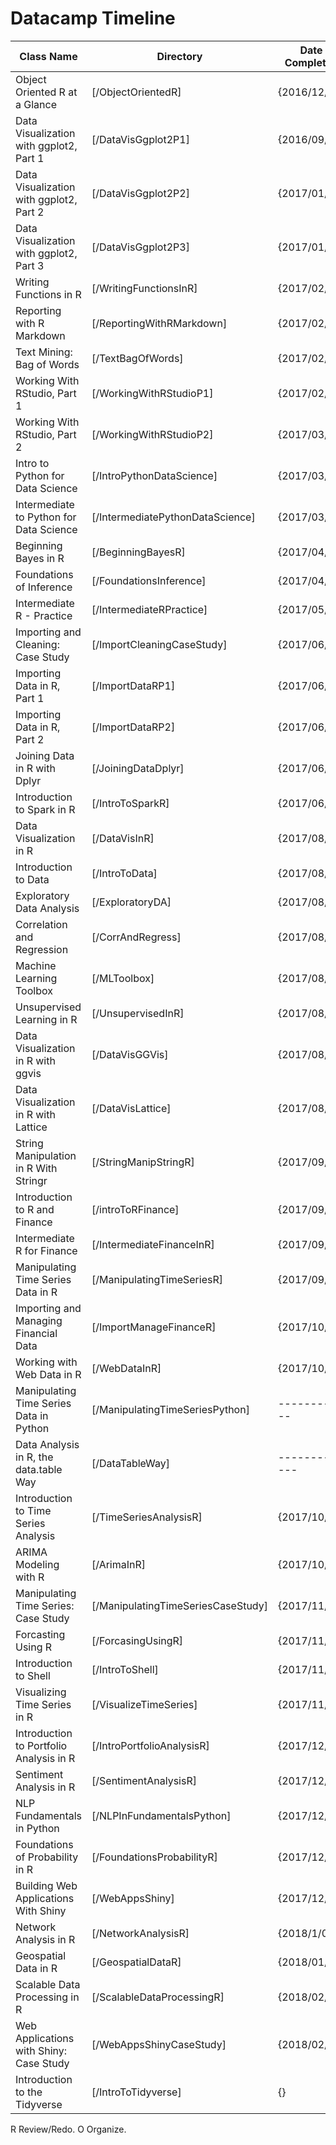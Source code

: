 # Datacamp Timeline

| Class Name                              | Directory                          | Date Completed |
| ----------------------------------------| ---------------------------------- | ---------------|
| Object Oriented R at a Glance           | [/ObjectOrientedR]                 | {2016/12/23}   |
| Data Visualization with ggplot2, Part 1 | [/DataVisGgplot2P1]                | {2016/09/01}   | R
| Data Visualization with ggplot2, Part 2 | [/DataVisGgplot2P2]                | {2017/01/16}   |
| Data Visualization with ggplot2, Part 3 | [/DataVisGgplot2P3]                | {2017/01/27}   |
| Writing Functions in R                  | [/WritingFunctionsInR]             | {2017/02/01}   |
| Reporting with R Markdown               | [/ReportingWithRMarkdown]          | {2017/02/02}   |
| Text Mining: Bag of Words               | [/TextBagOfWords]                  | {2017/02/08}   | R
| Working With RStudio, Part 1            | [/WorkingWithRStudioP1]            | {2017/02/12}   | R
| Working With RStudio, Part 2            | [/WorkingWithRStudioP2]            | {2017/03/11}   | R
| Intro to Python for Data Science        | [/IntroPythonDataScience]          | {2017/03/18}   |
| Intermediate to Python for Data Science | [/IntermediatePythonDataScience]   | {2017/03/26}   |
| Beginning Bayes in R                    | [/BeginningBayesR]                 | {2017/04/20}   | O
| Foundations of Inference                | [/FoundationsInference]            | {2017/04/27}   | R
| Intermediate R - Practice               | [/IntermediateRPractice]           | {2017/05/21}   |
| Importing and Cleaning: Case Study      | [/ImportCleaningCaseStudy]         | {2017/06/03}   | R
| Importing Data in R, Part 1             | [/ImportDataRP1]                   | {2017/06/08}   | O
| Importing Data in R, Part 2             | [/ImportDataRP2]                   | {2017/06/09}   | O
| Joining Data in R with Dplyr            | [/JoiningDataDplyr]                | {2017/06/15}   |
| Introduction to Spark in R              | [/IntroToSparkR]                   | {2017/06/30}   |
| Data Visualization in R                 | [/DataVisInR]                      | {2017/08/04}   |
| Introduction to Data                    | [/IntroToData]                     | {2017/08/04}   |
| Exploratory Data Analysis               | [/ExploratoryDA]                   | {2017/08/07}   |
| Correlation and Regression              | [/CorrAndRegress]                  | {2017/08/09}   |
| Machine Learning Toolbox                | [/MLToolbox]                       | {2017/08/11}   |
| Unsupervised Learning in R              | [/UnsupervisedInR]                 | {2017/08/09}   |
| Data Visualization in R with ggvis      | [/DataVisGGVis]                    | {2017/08/23}   |
| Data Visualization in R with Lattice    | [/DataVisLattice]                  | {2017/08/25}   |
| String Manipulation in R With Stringr   | [/StringManipStringR]              | {2017/09/01}   |
| Introduction to R and Finance           | [/introToRFinance]                 | {2017/09/16}   |
| Intermediate R for Finance              | [/IntermediateFinanceInR]          | {2017/09/23}   |
| Manipulating Time Series Data in R      | [/ManipulatingTimeSeriesR]         | {2017/09/29}   |
| Importing and Managing Financial Data   | [/ImportManageFinanceR]            | {2017/10/06}   |
| Working with Web Data in R              | [/WebDataInR]                      | {2017/10/13}   |
| Manipulating Time Series Data in Python | [/ManipulatingTimeSeriesPython]    | ------------   |
| Data Analysis in R, the data.table Way  | [/DataTableWay]                    | -------------  | R/O
| Introduction to Time Series Analysis    | [/TimeSeriesAnalysisR]             | {2017/10/20}   |
| ARIMA Modeling with R                   | [/ArimaInR]                        | {2017/10/27}   |
| Manipulating Time Series: Case Study    | [/ManipulatingTimeSeriesCaseStudy] | {2017/11/03}   |
| Forcasting Using R                      | [/ForcasingUsingR]                 | {2017/11/10}   |
| Introduction to Shell                   | [/IntroToShell]                    | {2017/11/16}   |
| Visualizing Time Series in R            | [/VisualizeTimeSeries]             | {2017/11/23}   |
| Introduction to Portfolio Analysis in R | [/IntroPortfolioAnalysisR]         | {2017/12/14}   |
| Sentiment Analysis in R                 | [/SentimentAnalysisR]              | {2017/12/15}   |
| NLP Fundamentals in Python              | [/NLPInFundamentalsPython]         | {2017/12/03}   |
| Foundations of Probability in R         | [/FoundationsProbabilityR]         | {2017/12/23}   |
| Building Web Applications With Shiny    | [/WebAppsShiny]                    | {2017/12/29}   |
| Network Analysis in R                   | [/NetworkAnalysisR]                | {2018/1/04}    |
| Geospatial Data in R                    | [/GeospatialDataR]                 | {2018/01/11}   |
| Scalable Data Processing in R           | [/ScalableDataProcessingR]         | {2018/02/02}   |
| Web Applications with Shiny: Case Study | [/WebAppsShinyCaseStudy]           | {2018/02/09}   |
| Introduction to the Tidyverse           | [/IntroToTidyverse]                | {}             |

R Review/Redo.
O Organize.
